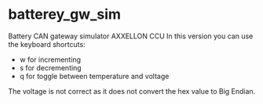 # batterey_gw_sim
Battery CAN gateway simulator AXXELLON CCU
In this version you can use the keyboard shortcuts:
  - w for incrementing
  - s for decrementing
  - q for toggle between temperature and voltage

The voltage is not correct as it does not convert the hex value to Big Endian.
